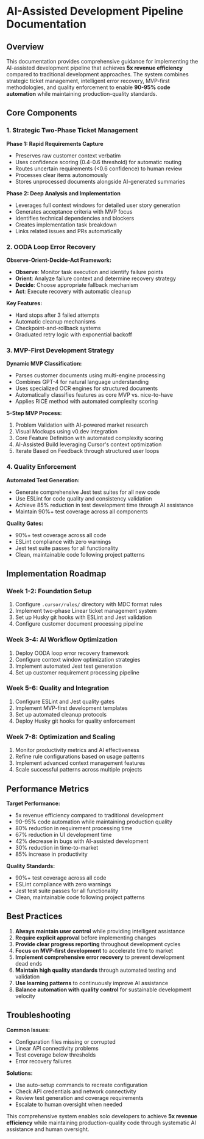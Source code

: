 # AI-Assisted Development Pipeline Documentation

## Overview

This documentation provides comprehensive guidance for implementing the AI-assisted development pipeline that achieves **5x revenue efficiency** compared to traditional development approaches. The system combines strategic ticket management, intelligent error recovery, MVP-first methodologies, and quality enforcement to enable **90-95% code automation** while maintaining production-quality standards.

## Core Components

### 1. Strategic Two-Phase Ticket Management

**Phase 1: Rapid Requirements Capture**
- Preserves raw customer context verbatim
- Uses confidence scoring (0.4-0.6 threshold) for automatic routing
- Routes uncertain requirements (<0.6 confidence) to human review
- Processes clear items autonomously
- Stores unprocessed documents alongside AI-generated summaries

**Phase 2: Deep Analysis and Implementation**
- Leverages full context windows for detailed user story generation
- Generates acceptance criteria with MVP focus
- Identifies technical dependencies and blockers
- Creates implementation task breakdown
- Links related issues and PRs automatically

### 2. OODA Loop Error Recovery

**Observe-Orient-Decide-Act Framework:**
- **Observe**: Monitor task execution and identify failure points
- **Orient**: Analyze failure context and determine recovery strategy
- **Decide**: Choose appropriate fallback mechanism
- **Act**: Execute recovery with automatic cleanup

**Key Features:**
- Hard stops after 3 failed attempts
- Automatic cleanup mechanisms
- Checkpoint-and-rollback systems
- Graduated retry logic with exponential backoff

### 3. MVP-First Development Strategy

**Dynamic MVP Classification:**
- Parses customer documents using multi-engine processing
- Combines GPT-4 for natural language understanding
- Uses specialized OCR engines for structured documents
- Automatically classifies features as core MVP vs. nice-to-have
- Applies RICE method with automated complexity scoring

**5-Step MVP Process:**
1. Problem Validation with AI-powered market research
2. Visual Mockups using v0.dev integration
3. Core Feature Definition with automated complexity scoring
4. AI-Assisted Build leveraging Cursor's context optimization
5. Iterate Based on Feedback through structured user loops

### 4. Quality Enforcement

**Automated Test Generation:**
- Generate comprehensive Jest test suites for all new code
- Use ESLint for code quality and consistency validation
- Achieve 85% reduction in test development time through AI assistance
- Maintain 90%+ test coverage across all components

**Quality Gates:**
- 90%+ test coverage across all code
- ESLint compliance with zero warnings
- Jest test suite passes for all functionality
- Clean, maintainable code following project patterns

## Implementation Roadmap

### Week 1-2: Foundation Setup
1. Configure `.cursor/rules/` directory with MDC format rules
2. Implement two-phase Linear ticket management system
3. Set up Husky git hooks with ESLint and Jest validation
4. Configure customer document processing pipeline

### Week 3-4: AI Workflow Optimization
1. Deploy OODA loop error recovery framework
2. Configure context window optimization strategies
3. Implement automated Jest test generation
4. Set up customer requirement processing pipeline

### Week 5-6: Quality and Integration
1. Configure ESLint and Jest quality gates
2. Implement MVP-first development templates
3. Set up automated cleanup protocols
4. Deploy Husky git hooks for quality enforcement

### Week 7-8: Optimization and Scaling
1. Monitor productivity metrics and AI effectiveness
2. Refine rule configurations based on usage patterns
3. Implement advanced context management features
4. Scale successful patterns across multiple projects

## Performance Metrics

**Target Performance:**
- 5x revenue efficiency compared to traditional development
- 90-95% code automation while maintaining production quality
- 80% reduction in requirement processing time
- 67% reduction in UI development time
- 42% decrease in bugs with AI-assisted development
- 30% reduction in time-to-market
- 85% increase in productivity

**Quality Standards:**
- 90%+ test coverage across all code
- ESLint compliance with zero warnings
- Jest test suite passes for all functionality
- Clean, maintainable code following project patterns

## Best Practices

1. **Always maintain user control** while providing intelligent assistance
2. **Require explicit approval** before implementing changes
3. **Provide clear progress reporting** throughout development cycles
4. **Focus on MVP-first development** to accelerate time to market
5. **Implement comprehensive error recovery** to prevent development dead ends
6. **Maintain high quality standards** through automated testing and validation
7. **Use learning patterns** to continuously improve AI assistance
8. **Balance automation with quality control** for sustainable development velocity

## Troubleshooting

**Common Issues:**
- Configuration files missing or corrupted
- Linear API connectivity problems
- Test coverage below thresholds
- Error recovery failures

**Solutions:**
- Use auto-setup commands to recreate configuration
- Check API credentials and network connectivity
- Review test generation and coverage requirements
- Escalate to human oversight when needed

This comprehensive system enables solo developers to achieve **5x revenue efficiency** while maintaining production-quality code through systematic AI assistance and human oversight.
